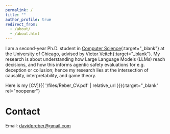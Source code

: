 ```yaml
---
permalink: /
title: ""
author_profile: true
redirect_from: 
  - /about/
  - /about.html
---
```


I am a second-year Ph.D. student in [Computer Science](https://computerscience.uchicago.edu/){:target="_blank"} at the University of Chicago, advised by [Victor Veitch](http://victorveitch.com/){:target="_blank"}.
My research is about understanding how Large Language Models (LLMs) reach decisions, and how this informs agentic safety evaluations for e.g. deception or collusion; hence my research lies at the intersection of causality, interpretability, and game theory.

Here is my [CV]({{ '/files/Reber_CV.pdf' | relative_url }}){:target="_blank" rel="noopener"}

<!-- News
===== -->

Contact
=====
Email: <davidpreber@gmail.com>